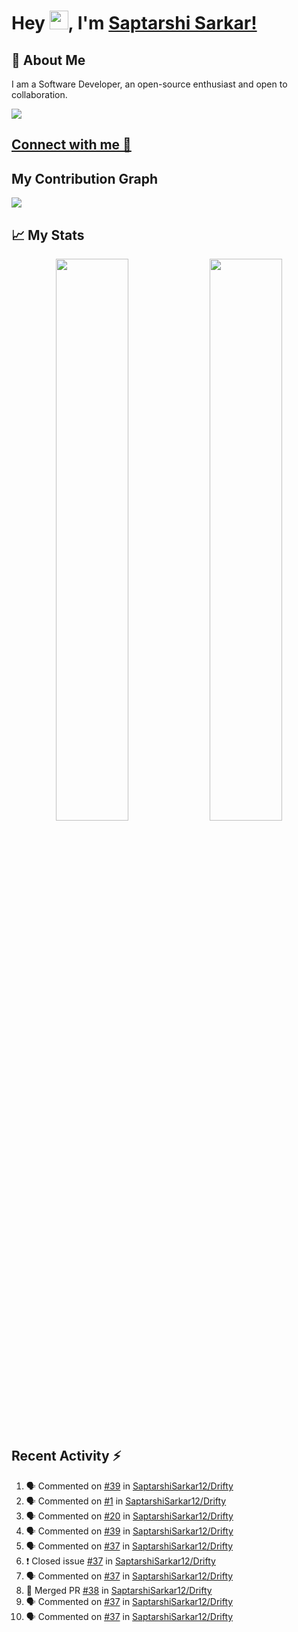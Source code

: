 # Hey <img src="https://github.com/TheDudeThatCode/TheDudeThatCode/blob/master/Assets/Hi.gif" width="30">, I'm [Saptarshi Sarkar!](https://bio.link/saptarshi) 

## 🚀 About Me
I am a Software Developer, an open-source enthusiast and open to collaboration.

![](https://visitor-badge.laobi.icu/badge?page_id=saptarshisarkar12.saptarshisarkar12)

## [Connect with me 💬](https://bio.link/saptarshi) 

## My Contribution Graph 
<img src="https://activity-graph.herokuapp.com/graph?username=SaptarshiSarkar12&bg_color=0f2d3d&color=1cadfb&line=1cadfb&point=1cadfb&area=true&hide_border=true">

## 📈 My Stats
<p align="center">	
  <img width="48%" src="https://github-readme-stats.vercel.app/api?username=saptarshisarkar12&show_icons=true&theme=tokyonight" />
  <img width="48%" src="https://github-readme-streak-stats.herokuapp.com/?user=saptarshisarkar12&theme=tokyonight" />
</p>

## Recent Activity :zap:
<!--START_SECTION:activity-->
1. 🗣 Commented on [#39](https://github.com/SaptarshiSarkar12/Drifty/issues/39) in [SaptarshiSarkar12/Drifty](https://github.com/SaptarshiSarkar12/Drifty)
2. 🗣 Commented on [#1](https://github.com/SaptarshiSarkar12/Drifty/issues/1) in [SaptarshiSarkar12/Drifty](https://github.com/SaptarshiSarkar12/Drifty)
3. 🗣 Commented on [#20](https://github.com/SaptarshiSarkar12/Drifty/issues/20) in [SaptarshiSarkar12/Drifty](https://github.com/SaptarshiSarkar12/Drifty)
4. 🗣 Commented on [#39](https://github.com/SaptarshiSarkar12/Drifty/issues/39) in [SaptarshiSarkar12/Drifty](https://github.com/SaptarshiSarkar12/Drifty)
5. 🗣 Commented on [#37](https://github.com/SaptarshiSarkar12/Drifty/issues/37) in [SaptarshiSarkar12/Drifty](https://github.com/SaptarshiSarkar12/Drifty)
6. ❗️ Closed issue [#37](https://github.com/SaptarshiSarkar12/Drifty/issues/37) in [SaptarshiSarkar12/Drifty](https://github.com/SaptarshiSarkar12/Drifty)
7. 🗣 Commented on [#37](https://github.com/SaptarshiSarkar12/Drifty/issues/37) in [SaptarshiSarkar12/Drifty](https://github.com/SaptarshiSarkar12/Drifty)
8. 🎉 Merged PR [#38](https://github.com/SaptarshiSarkar12/Drifty/pull/38) in [SaptarshiSarkar12/Drifty](https://github.com/SaptarshiSarkar12/Drifty)
9. 🗣 Commented on [#37](https://github.com/SaptarshiSarkar12/Drifty/issues/37) in [SaptarshiSarkar12/Drifty](https://github.com/SaptarshiSarkar12/Drifty)
10. 🗣 Commented on [#37](https://github.com/SaptarshiSarkar12/Drifty/issues/37) in [SaptarshiSarkar12/Drifty](https://github.com/SaptarshiSarkar12/Drifty)
<!--END_SECTION:activity-->
